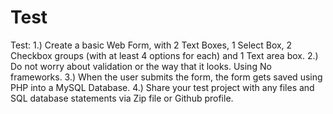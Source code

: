 # Test

Test: 
1.) Create a basic Web Form, with 2 Text Boxes, 1 Select Box, 2 Checkbox groups (with at least 4 options for each) and 1 Text area box. 
2.) Do not worry about validation or the way that it looks. Using No frameworks. 
3.) When the user submits the form, the form gets saved using PHP into a MySQL Database. 
4.) Share your test project with any files and SQL database statements via Zip file or Github profile. 
